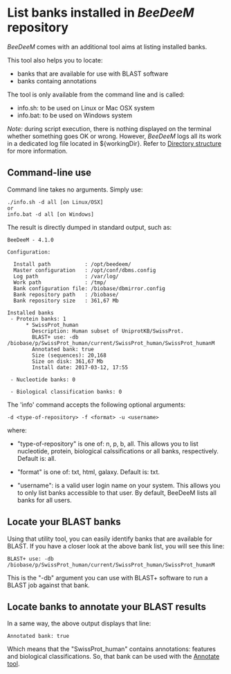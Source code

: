 # List banks installed in _BeeDeeM_ repository

_BeeDeeM_ comes with an additional tool aims at listing installed banks.

This tool also helps you to locate:

* banks that are available for use with BLAST software
* banks containg annotations

The tool is only available from the command line and is called:

* info.sh: to be used on Linux or Mac OSX system
* info.bat: to be used on Windows system

_Note:_ during script execution, there is nothing displayed on the terminal whether something goes OK or wrong. However, _BeeDeeM_ logs all its work in a dedicated log file located in ${workingDir}. Refer to [Directory structure](/directory_structure.md) for more information.

## Command-line use

Command line takes no arguments. Simply use:

```
./info.sh -d all [on Linux/OSX]
or
info.bat -d all [on Windows]
```

The result is directly dumped in standard output, such as:

```
BeeDeeM - 4.1.0

Configuration:

  Install path           : /opt/beedeem/
  Master configuration   : /opt/conf/dbms.config
  Log path               : /var/log/
  Work path              : /tmp/
  Bank configuration file: /biobase/dbmirror.config
  Bank repository path   : /biobase/
  Bank repository size   : 361,67 Mb

Installed banks
 - Protein banks: 1
      * SwissProt_human
        Description: Human subset of UniprotKB/SwissProt.
        BLAST+ use: -db /biobase/p/SwissProt_human/current/SwissProt_human/SwissProt_humanM
        Annotated bank: true
        Size (sequences): 20,168
        Size on disk: 361,67 Mb
        Install date: 2017-03-12, 17:55

 - Nucleotide banks: 0

 - Biological classification banks: 0
```

The 'info' command accepts the following optional arguments:

```
-d <type-of-repository> -f <format> -u <username>
```

where:

* "type-of-repository" is one of: n, p, b, all. This allows you to list nucleotide, protein, biological calssifications or all banks, respectively. Default is: all.

* "format" is one of: txt, html, galaxy. Default is: txt.

* "username": is a valid user login name on your system. This allows you to only list banks accessible to that user. By default, BeeDeeM lists all banks for all users.

## Locate your BLAST banks

Using that utility tool, you can easily identify banks that are available for BLAST. If you have a closer look at the above bank list, you will see this line:

```
BLAST+ use: -db /biobase/p/SwissProt_human/current/SwissProt_human/SwissProt_humanM
```

This is the "-db" argument you can use with BLAST+ software to run a BLAST job against that bank.

## Locate banks to annotate your BLAST results

In a same way, the above output displays that line:

```
Annotated bank: true
```

Which means that the "SwissProt\_human" contains annotations: features and biological classifications. So, that bank can be used with the [Annotate tool](/utility/cmdline-annotate.md).

